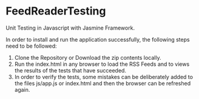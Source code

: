 # FeedReaderTesting
Unit Testing in Javascript with Jasmine Framework.

In order to install and run the application successfully, the following steps need to be followed:

1. Clone the Repository or Download the zip contents locally.
2. Run the index.html in any browser to load the RSS Feeds and to views the results of the tests that have succeeded.
3. In order to verify the tests, some mistakes can be deliberately added to the files js/app.js or index.html and then the browser can be refreshed again. 
